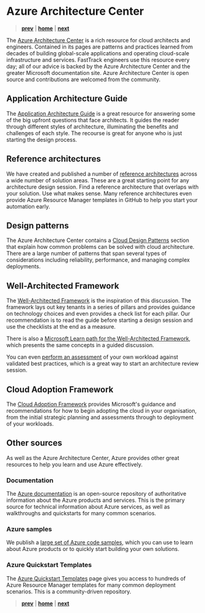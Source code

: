 # Azure Architecture Center

> **[prev]** | **[home]**  | **[next]**

The [Azure Architecture Center] is a rich resource for cloud architects and engineers. Contained in its pages are patterns and practices learned from decades of building global-scale applications and operating cloud-scale infrastructure and services. FastTrack engineers use this resource every day; all of our advice is backed by the Azure Architecture Center and the greater Microsoft documentation site. Azure Architecture Center is open source and contributions are welcomed from the community.

## Application Architecture Guide
The [Application Architecture Guide] is a great resource for answering some of the big upfront questions that face architects. It guides the reader through different styles of architecture, illuminating the benefits and challenges of each style. The recourse is great for anyone who is just starting the design process.

## Reference architectures
We have created and published a number of [reference architectures] across a wide number of solution areas. These are a great starting point for any architecture design session. Find a reference architecture that overlaps with your solution. Use what makes sense. Many reference architectures even provide Azure Resource Manager templates in GitHub to help you start your automation early.

## Design patterns
The Azure Architecture Center contains a [Cloud Design Patterns] section that explain how common problems can be solved with cloud architecture. There are a large number of patterns that span several types of considerations including reliability, performance, and managing complex deployments.

## Well-Architected Framework
The [Well-Architected Framework] is the inspiration of this discussion. The framework lays out key tenants in a series of pillars and provides guidance on technology choices and even provides a check list for each pillar. Our recommendation is to read the guide before starting a design session and use the checklists at the end as a measure.

There is also a [Microsoft Learn path for the Well-Architected Framework], which presents the same concepts in a guided discussion.

You can even [perform an assessment] of your own workload against validated best practices, which is a great way to start an architecture review session.

## Cloud Adoption Framework
The [Cloud Adoption Framework] provides Microsoft's guidance and recommendations for how to begin adopting the cloud in your organisation, from the initial strategic planning and assessments through to deployment of your workloads.

## Other sources
As well as the Azure Architecture Center, Azure provides other great resources to help you learn and use Azure effectively.

### Documentation
The [Azure documentation] is an open-source repository of authoritative information about the Azure products and services. This is the primary source for technical information about Azure services, as well as walkthroughs and quickstarts for many common scenarios.

### Azure samples
We publish a [large set of Azure code samples], which you can use to learn about Azure products or to quickly start building your own solutions.

### Azure Quickstart Templates
The [Azure Quickstart Templates] page gives you access to hundreds of Azure Resource Manager templates for many common deployment scenarios. This is a community-driven repository.

> **[prev]** | **[home]**  | **[next]**

[prev]:./README.md
[home]:/README.md
[next]:./cloud-architecture.md
[Azure Architecture Center]:https://docs.microsoft.com/azure/architecture/
[Cloud Design Patterns]:https://docs.microsoft.com/azure/architecture/patterns/
[Application Architecture Guide]:https://docs.microsoft.com/azure/architecture/guide/
[reference architectures]:https://docs.microsoft.com/azure/architecture/browse/
[Well-Architected Framework]:https://docs.microsoft.com/azure/architecture/framework/
[Microsoft Learn path for the Well-Architected Framework]:https://docs.microsoft.com/learn/paths/azure-well-architected-framework/
[perform an assessment]:https://docs.microsoft.com/assessments/?mode=pre-assessment&session=local&id=azure-architecture-review
[large set of Azure code samples]:https://github.com/Azure-Samples
[Cloud Adoption Framework]:https://docs.microsoft.com/azure/cloud-adoption-framework/
[Azure documentation]:https://docs.microsoft.com/azure/
[Azure Quickstart Templates]:https://azure.microsoft.com/resources/templates/
